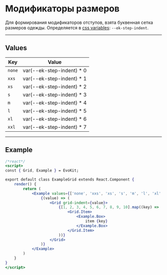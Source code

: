 [variables]: /base/variables.md

# Модификаторы размеров

Для формирования модификаторов отступов, взята буквенная сетка размеров одежды.
Определяется в [css variables][variables]: `--ek-step-indent`.

---

## Values

|  Key   | Value                       |
|--------|-----------------------------|
| `none` |   var(--ek-step-indent) * 0 |
| `xxs`  |   var(--ek-step-indent) * 1 |
| `xs`   |   var(--ek-step-indent) * 2 |
| `s`    |   var(--ek-step-indent) * 3 |
| `m`    |   var(--ek-step-indent) * 4 |
| `l`    |   var(--ek-step-indent) * 5 |
| `xl`   |   var(--ek-step-indent) * 6 |
| `xxl`  |   var(--ek-step-indent) * 7 |

---

## Example

```jsx
/*react*/
<script>
const { Grid, Example } = EvoKit;

export default class ExampleGrid extends React.Component {
    render() {
        return (
            <Example values={['none', 'xxs', 'xs', 's', 'm', 'l', 'xl', 'xxl']}>
                {(value) => (
                    <Grid grid-indent={value}>
                        {[1, 2, 3, 4, 5, 6, 7, 8, 9, 10].map((key) => (
                            <Grid.Item>
                                <Example.Box>
                                    item {key}
                                </Example.Box>
                            </Grid.Item>
                        ))}
                    </Grid>
                )}
            </Example>
        )
    }
}
</script>
```
